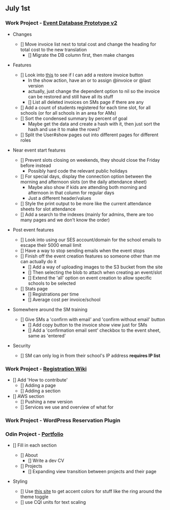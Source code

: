 ## July 1st

### Work Project - [Event Database Prototype v2](https://github.com/Brett-Tanner/db_prototype_v2.git)

- Changes

  - [] Move invoice list next to total cost and change the heading for total cost to the new translation
    - [] Migrate the DB column first, then make changes

- Features

  - [] Look into [this](https://github.com/westonganger/paper_trail-association_tracking) to see if I can add a restore invoice button
    - In the show action, have an or to assign @invoice or @last version
    - actually, just change the dependent option to nil so the invoice can be restored and still have all its stuff
    - [] List all deleted invoices on SMs page if there are any
  - [] Add a count of students registered for each time slot, for all schools (or for all schools in an area for AMs)
  - [] Sort the condensed summary by percent of goal
    - Maybe get the data and create a hash with it, then just sort the hash and use it to make the rows?
  - [] Split the User#show pages out into different pages for different roles

- Near event start features

  - [] Prevent slots closing on weekends, they should close the Friday before instead
    - Possibly hard code the relevant public holidays
  - [] For special days, display the connection option between the morning and afternoon slots (on the daily attendance sheet)
    - Maybe also show if kids are attending both morning and afternoon in that column for regular days
    - Just a different header/values
  - [] Style the print output to be more like the current attendance sheets for slot attendance
  - [] Add a search to the indexes (mainly for admins, there are too many pages and we don't know the order)

- Post event features

  - [] Look into using our SES account/domain for the school emails to escape their 5000 email limit
  - [] Have a way to stop sending emails when the event stops
  - [] Finish off the event creation features so someone other than me can actually do it
    - [] Add a way of uploading images to the S3 bucket from the site
    - [] Then selecting the blob to attach when creating an event/slot
    - [] Extend the 'all' option on event creation to allow specific schools to be selected
  - [] Stats page
    - [] Registrations per time
    - [] Average cost per invoice/school

- Somewhere around the SM training

  - [] Give SMs a 'confirm with email' and 'confirm without email' button
    - [] Add copy button to the invoice show view just for SMs
    - [] Add a 'confirmation email sent' checkbox to the event sheet, same as 'entered'

- Security

  - [] SM can only log in from their school's IP address **requires IP list**

### Work Project - [Registration Wiki](https://github.com/Brett-Tanner/db_prototype_v2.git)

- [] Add 'How to contribute'
  - [] Adding a page
  - [] Adding a section
- [] AWS section
  - [] Pushing a new version
  - [] Services we use and overview of what for

### Work Project - WordPress Reservation Plugin

### Odin Project - [Portfolio](https://www.theodinproject.com/lessons/advanced-html-and-css-personal-portfolio)

- [] Fill in each section

  - [] About
    - [] Write a dev CV
  - [] Projects
    - [] Expanding view transition between projects and their page

- Styling
  - [] Use [this site](https://realtimecolors.com/palettes/?colors=1e0f1f-eeddee-a151a4-e1c5e2-ad5eb0#generator) to get accent colors for stuff like the ring around the theme toggle
  - [] use CQI units for text scaling
